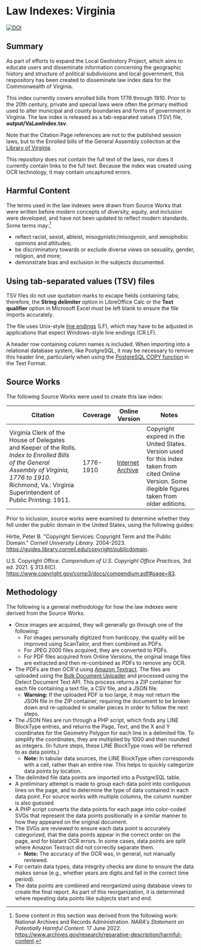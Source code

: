 # Law Indexes: Virginia

[![DOI](https://zenodo.org/badge/737969226.svg)](https://zenodo.org/doi/10.5281/zenodo.10450174)

## Summary

As part of efforts to expand the Local Geohistory Project, which aims to educate users and disseminate information concerning the geographic history and structure of political subdivisions and local government, this respository has been created to disseminate law index data for the Commonwealth of Virginia.

This index currently covers enrolled bills from 1776 through 1910. Prior to the 20th century, private and special laws were often the primary method used to alter municipal and county boundaries and forms of government in Virginia. The law index is released as a tab-separated values (TSV) file, **output/VaLawIndex.tsv**.

Note that the Citation Page references are not to the published session laws, but to the Enrolled bills of the General Assembly collection at the [Library of Virginia](https://lva.primo.exlibrisgroup.com/permalink/01LVA_INST/altrmk/alma990004934790205756).

This repository does not contain the full text of the laws, nor does it currently contain links to the full text. Because the index was created using OCR technology, it may contain uncaptured errors.

## Harmful Content

The terms used in the law indexes were drawn from Source Works that were written before modern concepts of diversity, equity, and inclusion were developed, and have not been updated to reflect modern standards. Some terms may:[^1]

- reflect racist, sexist, ableist, misogynistic/misogynoir, and xenophobic opinions and attitudes;
- be discriminatory towards or exclude diverse views on sexuality, gender, religion, and more;
- demonstrate bias and exclusion in the subjects documented.

## Using tab-separated values (TSV) files

TSV files do not use quotation marks to escape fields containing tabs; therefore, the **String delimiter** option in LibreOffice Calc or the **Text qualifier** option in Microsoft Excel must be left blank to ensure the file imports accurately.

The file uses Unix-style [line endings](https://en.wikipedia.org/wiki/Newline#Representations) (LF), which may have to be adjusted in applications that expect Windows-style line endings (CR LF).

A header row containing column names is included. When importing into a relational database system, like PostgreSQL, it may be necessary to remove this header line, particularly when using the [PostgreSQL COPY function](https://www.postgresql.org/docs/16/sql-copy.html) in the Text Format.

## Source Works

The following Source Works were used to create this law index:

| Citation | Coverage | Online Version | Notes |
| -------- | -------- | -------------- | ----- |
| Virginia Clerk of the House of Delegates and Keeper of the Rolls. *Index to Enrolled Bills of the General Assembly of Virginia, 1776 to 1910.* Richmond, Va.: Virginia Superintendent of Public Printing: 1911. | 1776-1910 | [Internet Archive](https://archive.org/details/cu31924006511921/) | Copyright expired in the United States. Version used for this index taken from cited Online Version. Some illegible figures taken from older editions. |

Prior to inclusion, source works were examined to determine whether they fell under the public domain in the United States, using the following guides:

Hirtle, Peter B. "Copyright Services: Copyright Term and the Public Domain." *Cornell University Library.* 2004-2023. <https://guides.library.cornell.edu/copyright/publicdomain>.

U.S. Copyright Office. *Compendium of U.S. Copyright Office Practices,* 3rd ed. 2021. § 313.6(C). <https://www.copyright.gov/comp3/docs/compendium.pdf#page=83>.

## Methodology

The following is a general methodology for how the law indexes were derived from the Source Works.

- Once images are acquired, they will generally go through one of the following:
  - For images personally digitized from hardcopy, the quality will be improved using ScanTailor, and then combined as PDFs.
  - For JPEG 2000 files acquired, they are converted to PDFs.
  - For PDF files acquired from Online Versions, the original image files are extracted and then re-combined as PDFs to remove any OCR.
- The PDFs are then OCR'd using [Amazon Textract](https://aws.amazon.com/pm/textract/). The files are uploaded using the [Bulk Document Uploader](https://docs.aws.amazon.com/textract/latest/dg/bulk-uploader-best-practices.html) and processed using the Detect Document Text API. This process returns a ZIP container for each file containing a text file, a CSV file, and a JSON file.
  - **Warning:** If the uploaded PDF is too large, it may not return the JSON file in the ZIP container, requiring the document to be broken down and re-uploaded in smaller pieces in order to follow the next steps.
- The JSON files are run through a PHP script, which finds any LINE BlockType entries, and returns the Page, Text, and the X and Y coordinates for the Geometry Polygon for each line in a delimited file. To simplify the coordinates, they are multiplied by 1000 and then rounded as integers. (In future steps, these LINE BlockType rows will be referred to as data points.)
  - **Note:** In tabular data sources, the LINE BlockType often corresponds with a cell, rather than an entire row. This helps to quickly categorize data points by location.
- The delimited file data points are imported into a PostgreSQL table.
- A preliminary attempt is made to group each data point into contiguous lines on the page, and to determine the type of data contained in each data point. For source works with multiple columns, the column number is also guessed.
- A PHP script converts the data points for each page into color-coded SVGs that represent the data points positionally in a similar manner to how they appeared on the original document.
- The SVGs are reviewed to ensure each data point is accurately categorized, that the data points appear in the correct order on the page, and for blatant OCR errors. In some cases, data points are split where Amazon Textract did not correctly separate them.
  - **Note:** The accuracy of the OCR was, in general, not manually reviewed.
- For certain data types, data integrity checks are done to ensure the data makes sense (e.g., whether years are digits and fall in the correct time period).
- The data points are combined and reorganized using database views to create the final report. As part of this reorganization, it is determined where repeating data points like subjects start and end.

[^1]: Some content in this section was derived from the following work: National Archives and Records Administration. *NARA's Statement on Potentially Harmful Content.* 17 June 2022. <https://www.archives.gov/research/reparative-description/harmful-content>.
